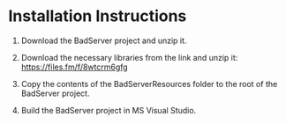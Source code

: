# **Installation Instructions**

1. Download the BadServer project and unzip it.

2. Download the necessary libraries from the link and unzip it:  
https://files.fm/f/8wtcrm6gfg

3. Copy the contents of the BadServerResources folder to the root of the BadServer project.

4. Build the BadServer project in MS Visual Studio.